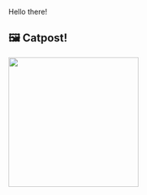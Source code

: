 Hello there!



## 🖼️ Catpost!

<sub>
    <img src="https://cdn2.thecatapi.com/images/1mq.jpg" height="256">
</sub>

